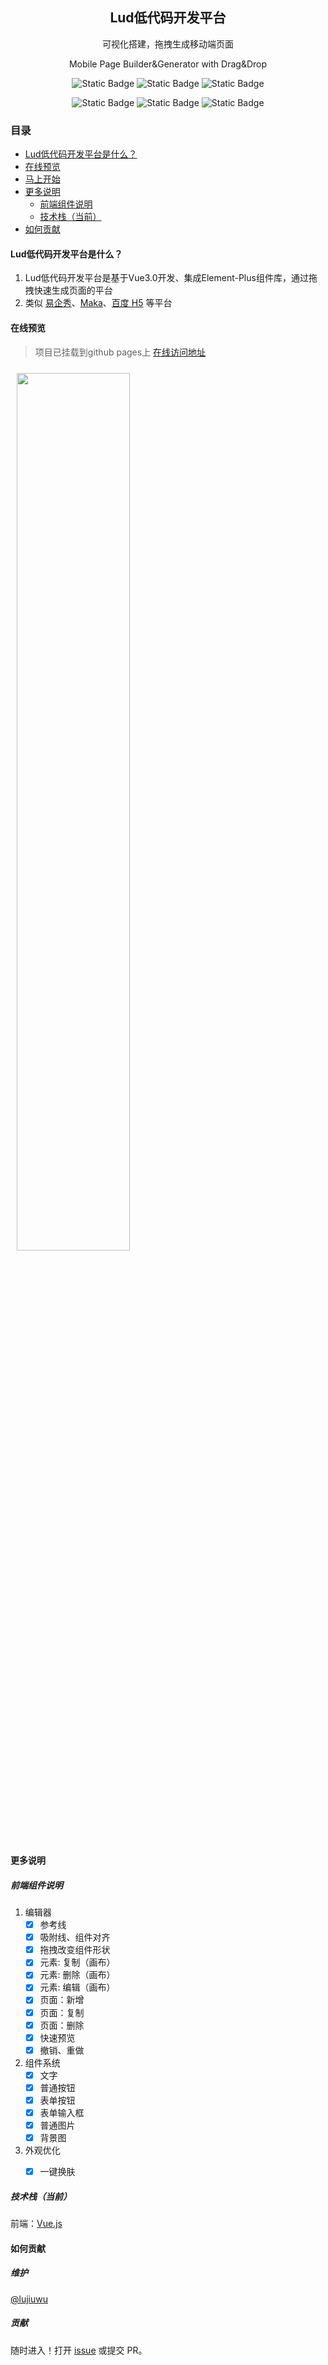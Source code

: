 <h2 align="center">
Lud低代码开发平台
</h2>
<p align="center">
可视化搭建，拖拽生成移动端页面
</p>
<p align="center">
Mobile Page Builder&Generator with Drag&Drop
</p>

<P align='center'>
<img alt="Static Badge" src="https://img.shields.io/badge/Anthor-lujiuwu-pink">
<img alt="Static Badge" src="https://img.shields.io/badge/Vue-%5E3.2.13-green">
<img alt="Static Badge" src="https://img.shields.io/badge/Language-4-blue">
</p>
<P align='center'>
<img alt="Static Badge" src="https://img.shields.io/badge/JS%26JSX-84.0%25-orange">
<img alt="Static Badge" src="https://img.shields.io/badge/SCSS-13.6%25-red">
<img alt="Static Badge" src="https://img.shields.io/badge/last%20commit-May%202025-yellow">
</p>

### 目录

- [Lud低代码开发平台是什么？](#%E9%B2%81%E7%8F%ADh5%E6%98%AF%E4%BB%80%E4%B9%88)
- [在线预览](#demo)
- [马上开始](#%E5%BF%AB%E9%80%9F%E5%BC%80%E5%A7%8B)
- [更多说明](#%E6%9B%B4%E5%A4%9A%E8%AF%B4%E6%98%8E)
  - [前端组件说明](#%E5%89%8D%E7%AB%AF%E7%BB%84%E4%BB%B6%E8%AF%B4%E6%98%8E)
  - [技术栈（当前）](#%E6%8A%80%E6%9C%AF%E6%A0%88%E5%BD%93%E5%89%8D)
- [如何贡献](#%E4%BA%A4%E6%B5%81%E7%BE%A4)


#### Lud低代码开发平台是什么？

1. Lud低代码开发平台是基于Vue3.0开发、集成Element-Plus组件库，通过拖拽快速生成页面的平台
2. 类似 [易企秀](http://www.eqxiu.com/)、[Maka](http://maka.im/)、[百度 H5](https://h5.baidu.com) 等平台

#### 在线预览

> 项目已挂载到github pages上
> [在线访问地址](https://lujiuwu.github.io/LudLowCodePlatform/#/)

<img src="https://p.sda1.dev/24/3ffae1ecc4b60c194a8aa951f9113283/Snipaste_2025-05-08_21-41-10.jpg" style="margin: 10px;" width="60%" />

#### 更多说明

##### 前端组件说明

1. 编辑器
    - [x] 参考线
    - [x] 吸附线、组件对齐
    - [x] 拖拽改变组件形状
    - [x] 元素: 复制（画布）
    - [x] 元素: 删除（画布）
    - [x] 元素: 编辑（画布）
    - [x] 页面：新增
    - [x] 页面：复制
    - [x] 页面：删除
    - [x] 快速预览
    - [x] 撤销、重做

2. 组件系统
    - [x] 文字
    - [x] 普通按钮
    - [x] 表单按钮
    - [x] 表单输入框
    - [x] 普通图片
    - [x] 背景图
3. 外观优化
    - [x] 一键换肤
  


##### 技术栈（当前）

前端：[Vue.js](https://vuejs.org/v2/guide/)

#### 如何贡献

##### 维护
[@lujiuwu](https://github.com/lujiuwu)

##### 贡献

随时进入！打开 [issue](https://github.com/lujiuwu/LudLowCodePlatform/issues) 或提交 PR。


